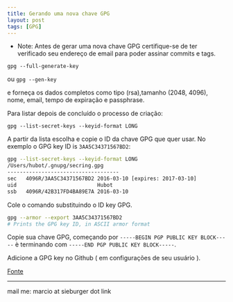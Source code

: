 ```yaml
---
title: Gerando uma nova chave GPG
layout: post
tags: [GPG]
---
```

  * Note: Antes de gerar uma nova chave GPG certifique-se de ter verificado seu endereço de email para poder assinar commits e tags.

`gpg --full-generate-key`

ou `gpg --gen-key`

e forneça os dados completos como tipo (rsa),tamanho (2048, 4096), nome, email, tempo de expiração e passphrase.

Para listar depois de concluído o processo de criação:

`gpg --list-secret-keys --keyid-format LONG`

A partir da lista escolha e copie o ID da chave GPG que quer usar. No exemplo o GPG key ID is `3AA5C34371567BD2`:

```sh
gpg --list-secret-keys --keyid-format LONG
/Users/hubot/.gnupg/secring.gpg
------------------------------------
sec   4096R/3AA5C34371567BD2 2016-03-10 [expires: 2017-03-10]
uid                          Hubot 
ssb   4096R/42B317FD4BA89E7A 2016-03-10
```

Cole o comando substituindo o ID key GPG.

```bash
gpg --armor --export 3AA5C34371567BD2
# Prints the GPG key ID, in ASCII armor format
```

Copie sua chave GPG, começando por `-----BEGIN PGP PUBLIC KEY BLOCK-----` è terminando com `-----END PGP PUBLIC KEY BLOCK-----`.

Adicione a GPG key no Github ( em configurações de seu usuário ).

[Fonte](https://help.github.com/articles/generating-a-new-gpg-key/)

***
mail me: marcio at sieburger dot link